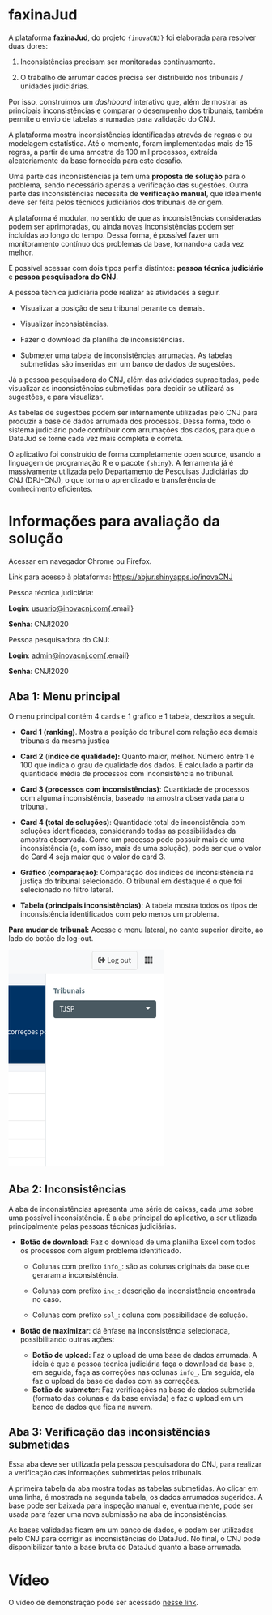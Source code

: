 # faxinaJud

A plataforma **faxinaJud**, do projeto `{inovaCNJ}` foi elaborada para resolver duas dores:

1)  Inconsistências precisam ser monitoradas continuamente.

2)  O trabalho de arrumar dados precisa ser distribuído nos tribunais / unidades judiciárias.

Por isso, construímos um *dashboard* interativo que, além de mostrar as principais inconsistências e comparar o desempenho dos tribunais, também permite o envio de tabelas arrumadas para validação do CNJ.

A plataforma mostra inconsistências identificadas através de regras e ou modelagem estatística. Até o momento, foram implementadas mais de 15 regras, a partir de uma amostra de 100 mil processos, extraída aleatoriamente da base fornecida para este desafio.

Uma parte das inconsistências já tem uma **proposta de** **solução** para o problema, sendo necessário apenas a verificação das sugestões. Outra parte das inconsistências necessita de **verificação manual**, que idealmente deve ser feita pelos técnicos judiciários dos tribunais de origem.

A plataforma é modular, no sentido de que as inconsistências consideradas podem ser aprimoradas, ou ainda novas inconsistências podem ser incluídas ao longo do tempo. Dessa forma, é possível fazer um monitoramento contínuo dos problemas da base, tornando-a cada vez melhor.

É possível acessar com dois tipos perfis distintos: **pessoa** **técnica judiciário** e **pessoa** **pesquisadora do CNJ**.

A pessoa técnica judiciária pode realizar as atividades a seguir.

-   Visualizar a posição de seu tribunal perante os demais.

-   Visualizar inconsistências.

-   Fazer o download da planilha de inconsistências.

-   Submeter uma tabela de inconsistências arrumadas. As tabelas submetidas são inseridas em um banco de dados de sugestões.

Já a pessoa pesquisadora do CNJ, além das atividades supracitadas, pode visualizar as inconsistências submetidas para decidir se utilizará as sugestões, e para visualizar.

As tabelas de sugestões podem ser internamente utilizadas pelo CNJ para produzir a base de dados arrumada dos processos. Dessa forma, todo o sistema judiciário pode contribuir com arrumações dos dados, para que o DataJud se torne cada vez mais completa e correta.

O aplicativo foi construído de forma completamente open source, usando a linguagem de programação R e o pacote `{shiny}`. A ferramenta já é massivamente utilizada pelo Departamento de Pesquisas Judiciárias do CNJ (DPJ-CNJ), o que torna o aprendizado e transferência de conhecimento eficientes.

# Informações para avaliação da solução

Acessar em navegador Chrome ou Firefox.

Link para acesso à plataforma: <https://abjur.shinyapps.io/inovaCNJ>

Pessoa técnica judiciária:

**Login**: [usuario\@inovacnj.com](mailto:usuario@inovacnj.com){.email}

**Senha**: CNJ!2020

Pessoa pesquisadora do CNJ:

**Login**: [admin\@inovacnj.com](mailto:usuario@inovacnj.com){.email}

**Senha**: CNJ!2020

## Aba 1: Menu principal

O menu principal contém 4 cards e 1 gráfico e 1 tabela, descritos a seguir.

-   **Card 1 (ranking)**. Mostra a posição do tribunal com relação aos demais tribunais da mesma justiça

-   **Card 2** (**índice de qualidade):** Quanto maior, melhor. Número entre 1 e 100 que indica o grau de qualidade dos dados. É calculado a partir da quantidade média de processos com inconsistência no tribunal.

-   **Card 3 (processos com inconsistências)**: Quantidade de processos com alguma inconsistência, baseado na amostra observada para o tribunal.

-   **Card 4 (total de soluções)**: Quantidade total de inconsistência com soluções identificadas, considerando todas as possibilidades da amostra observada. Como um processo pode possuir mais de uma inconsistência (e, com isso, mais de uma solução), pode ser que o valor do Card 4 seja maior que o valor do card 3.

-   **Gráfico (comparação)**: Comparação dos índices de inconsistência na justiça do tribunal selecionado. O tribunal em destaque é o que foi selecionado no filtro lateral.

-   **Tabela (principais inconsistências)**: A tabela mostra todos os tipos de inconsistência identificados com pelo menos um problema.

**Para mudar de tribunal:** Acesse o menu lateral, no canto superior direito, ao lado do botão de log-out.

![](images/menu_lateral.png)

## Aba 2: Inconsistências

A aba de inconsistências apresenta uma série de caixas, cada uma sobre uma possível inconsistência. É a aba principal do aplicativo, a ser utilizada principalmente pelas pessoas técnicas judiciárias.

-   **Botão de download**: Faz o download de uma planilha Excel com todos os processos com algum problema identificado.

    -   Colunas com prefixo `info_`: são as colunas originais da base que geraram a inconsistência.

    -   Colunas com prefixo `inc_`: descrição da inconsistência encontrada no caso.

    -   Colunas com prefixo `sol_`: coluna com possibilidade de solução.

-   **Botão de maximizar**: dá ênfase na inconsistência selecionada, possibilitando outras ações:

    -   **Botão de upload:** Faz o upload de uma base de dados arrumada. A ideia é que a pessoa técnica judiciária faça o download da base e, em seguida, faça as correções nas colunas `info_`. Em seguida, ela faz o upload da base de dados com as correções.
    -   **Botão de submeter**: Faz verificações na base de dados submetida (formato das colunas e da base enviada) e faz o upload em um banco de dados que fica na nuvem.

## Aba 3: Verificação das inconsistências submetidas

Essa aba deve ser utilizada pela pessoa pesquisadora do CNJ, para realizar a verificação das informações submetidas pelos tribunais.

A primeira tabela da aba mostra todas as tabelas submetidas. Ao clicar em uma linha, é mostrada na segunda tabela, os dados arrumados sugeridos. A base pode ser baixada para inspeção manual e, eventualmente, pode ser usada para fazer uma nova submissão na aba de inconsistências.

As bases validadas ficam em um banco de dados, e podem ser utilizadas pelo CNJ para corrigir as inconsistências do DataJud. No final, o CNJ pode disponibilizar tanto a base bruta do DataJud quanto a base arrumada.

# Vídeo

O vídeo de demonstração pode ser acessado [nesse link](https://youtu.be/UP3g0bb0BWM).
